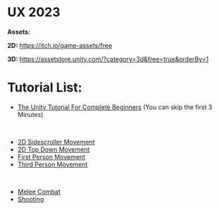 # UX 2023

**Assets:**

**2D:**
https://itch.io/game-assets/free

**3D:**
https://assetstore.unity.com/?category=3d&free=true&orderBy=1


# Tutorial List:

 - [ The Unity Tutorial For Complete Beginners](https://youtu.be/XtQMytORBmM) (You can skip the first 3 Minutes)
 
 <br>
 
- [2D Sidescroller Movement](https://youtu.be/dwcT-Dch0bA)
- [2D Top Down Movement](https://youtu.be/u8tot-X_RBI)
- [First Person Movement](https://youtu.be/f473C43s8nE)
- [Third Person Movement](https://youtu.be/UCwwn2q4Vys)

<br>

- [Melee Combat](https://youtu.be/sPiVz1k-fEs)
- [Shooting](https://youtu.be/THnivyG0Mvo)
